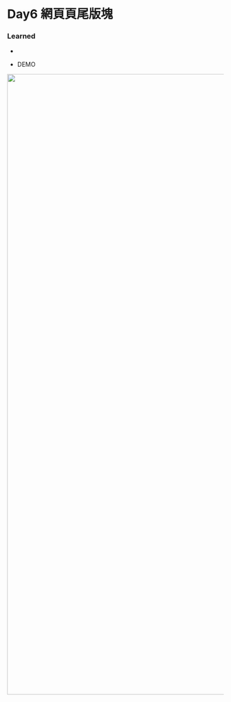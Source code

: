 # Day6 網頁頁尾版塊

### Learned

-

- DEMO
<img src="../demo/demo-goldfish-layout-day.png" width="1440px"/>